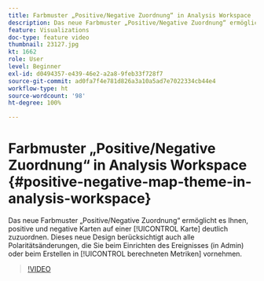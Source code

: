 ```yaml
---
title: Farbmuster „Positive/Negative Zuordnung“ in Analysis Workspace
description: Das neue Farbmuster „Positive/Negative Zuordnung“ ermöglicht es Ihnen, positive und negative Zahlen auf einer Karte deutlich zuzuordnen. Dieses neue Design berücksichtigt auch alle Polaritätsänderungen, die Sie beim Einrichten des Ereignisses (in Admin) oder beim Erstellen in berechneten Metriken vornehmen.
feature: Visualizations
doc-type: feature video
thumbnail: 23127.jpg
kt: 1662
role: User
level: Beginner
exl-id: d0494357-e439-46e2-a2a8-9feb33f728f7
source-git-commit: ad0fa7f4e781d826a3a10a5ad7e7022334cb44e4
workflow-type: ht
source-wordcount: '98'
ht-degree: 100%

---
```


# Farbmuster „Positive/Negative Zuordnung“ in Analysis Workspace {#positive-negative-map-theme-in-analysis-workspace}

Das neue Farbmuster „Positive/Negative Zuordnung“ ermöglicht es Ihnen, positive und negative Karten auf einer [!UICONTROL Karte] deutlich zuzuordnen. Dieses neue Design berücksichtigt auch alle Polaritätsänderungen, die Sie beim Einrichten des Ereignisses (in Admin) oder beim Erstellen in [!UICONTROL berechneten Metriken] vornehmen.

>[!VIDEO](https://video.tv.adobe.com/v/23127/?quality=12)
